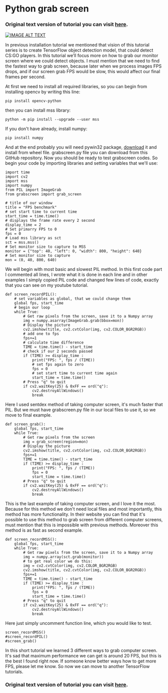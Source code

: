 # Python grab screen
### Original text version of tutorial you can visit [here](http://pylessons.com/Tensorflow-object-detection-grab-screen/).

[![IMAGE ALT TEXT](https://github.com/pythonlessons/TensorFlow-object-detection-tutorial/blob/master/1_part%20images/2_YouTube.JPG)](https://www.youtube.com/watch?v=Wc2gFarBEE0 "TensorFlow object detection tutorial how to grab a screen")

In previous installation tutorial we mentioned that vision of this tutorial series is to create TensorFlow object detection model, that could detect CS:GO players. In this tutorial we’ll focus more on how to grab our monitor screen where we could detect objects. I must mention that we need to find the fastest way to grab screen, because later when we process images FPS drops, and if our screen grab FPS would be slow, this would affect our final frames per second.

At first we need to install all required libraries, so you can begin from installing opencv by writing this line: 
```
pip install opencv-python
```
then you can install mss library: 
```
python -m pip install --upgrade --user mss
```
If you don't have already, install numpy: 
```
pip install numpy
```
And at the end probably you will need pywin32 package, [download](https://github.com/Sentdex/pygta5/blob/master/grabscreen.py) it and install from wheel file. grabscreen.py file you can download from this GitHub repository. 
Now you should be ready to test grabscreen codes. So begin your code by importing libraries and setting variables that we'll use:

```
import time
import cv2
import mss
import numpy
from PIL import ImageGrab
from grabscreen import grab_screen

# title of our window
title = "FPS benchmark"
# set start time to current time
start_time = time.time()
# displays the frame rate every 2 second
display_time = 2
# Set primarry FPS to 0
fps = 0
# Load mss library as sct
sct = mss.mss()
# Set monitor size to capture to MSS
monitor = {"top": 40, "left": 0, "width": 800, "height": 640}
# Set monitor size to capture
mon = (0, 40, 800, 640)
```
We will begin with most basic and slowest PIL method. In this first code part I commented all lines, I wrote what it is done in each line and in other examples I simply copied PIL code and changed few lines of code, exactly that you can see on my youtube tutorial.
```
def screen_recordPIL():
    # set variables as global, that we could change them
    global fps, start_time
    # begin our loop
    while True:
        # Get raw pixels from the screen, save it to a Numpy array
        img = numpy.asarray(ImageGrab.grab(bbox=mon))
        # Display the picture
        cv2.imshow(title, cv2.cvtColor(img, cv2.COLOR_BGR2RGB))
        # add one to fps
        fps+=1
        # calculate time difference
        TIME = time.time() - start_time
        # check if our 2 seconds passed
        if (TIME) >= display_time :
            print("FPS: ", fps / (TIME))
            # set fps again to zero
            fps = 0
            # set start time to current time again
            start_time = time.time()
        # Press "q" to quit
        if cv2.waitKey(25) & 0xFF == ord("q"):
            cv2.destroyAllWindows()
            break
```
Here I used sentdex method of taking computer screen, it's much faster that PIL. But we must have grabscreen.py file in our local files to use it, so we move to final example.
```
def screen_grab():
    global fps, start_time
    while True:
        # Get raw pixels from the screen 
        img = grab_screen(region=mon)
        # Display the picture
        cv2.imshow(title, cv2.cvtColor(img, cv2.COLOR_BGR2RGB))
        fps+=1
        TIME = time.time() - start_time
        if (TIME) >= display_time :
            print("FPS: ", fps / (TIME))
            fps = 0
            start_time = time.time()
        # Press "q" to quit
        if cv2.waitKey(25) & 0xFF == ord("q"):
            cv2.destroyAllWindows()
            break
```
This is the last example of taking computer screen, and I love it the most. Because for this method we don't need local files and most importantly, this method has more functionality. In their website you can find that it's possible to use this method to grab screen from different computer screens, must mention that this is impossible with previous methods. Moreover this method is as fast as second example.
```
def screen_recordMSS():
    global fps, start_time
    while True:
        # Get raw pixels from the screen, save it to a Numpy array
        img = numpy.array(sct.grab(monitor))
        # to get real color we do this:
        img = cv2.cvtColor(img, cv2.COLOR_BGR2RGB)
        cv2.imshow(title, cv2.cvtColor(img, cv2.COLOR_BGR2RGB))
        fps+=1
        TIME = time.time() - start_time
        if (TIME) >= display_time :
            print("FPS: ", fps / (TIME))
            fps = 0
            start_time = time.time()
        # Press "q" to quit
        if cv2.waitKey(25) & 0xFF == ord("q"):
            cv2.destroyAllWindows()
            break
```
Here just simply uncomment function line, which you would like to test.
```
screen_recordMSS()
#screen_recordPIL()
#screen_grab()
```
In this short tutorial we learned 3 different ways to grab computer screen. It's sad that maximum performance we can get is around 20 FPS, but this is the best I found right now. If someone know better ways how to get more FPS, please let me know. So now we can move to another TensorFlow tutorials.
### Original text version of tutorial you can visit [here](http://pylessons.com/Tensorflow-object-detection-grab-screen/).
